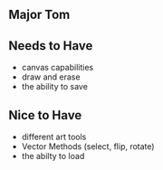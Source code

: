 ## Major Tom

## Needs to Have

- canvas capabilities
- draw and erase
- the ability to save

## Nice to Have

- different art tools
- Vector Methods (select, flip, rotate)
- the abilty to load

